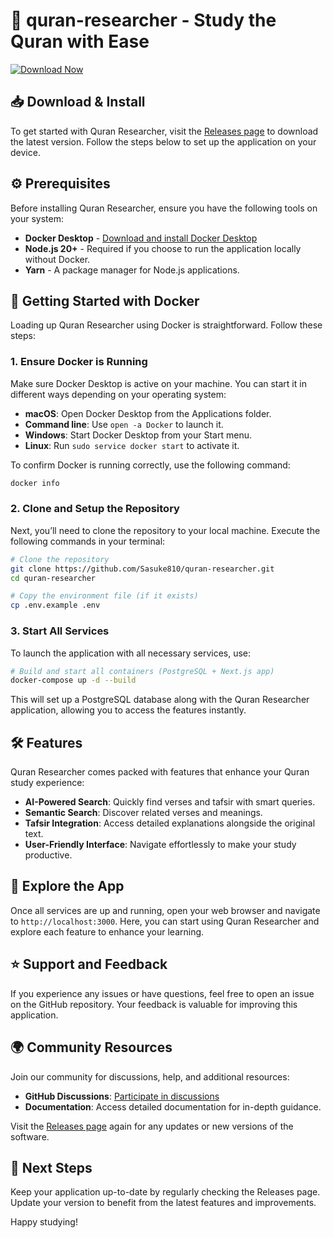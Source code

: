 # 📖 quran-researcher - Study the Quran with Ease

[![Download Now](https://img.shields.io/badge/Download%20Now-%20🌟-blue)](https://github.com/Sasuke810/quran-researcher/releases)

## 📥 Download & Install

To get started with Quran Researcher, visit the [Releases page](https://github.com/Sasuke810/quran-researcher/releases) to download the latest version. Follow the steps below to set up the application on your device.

## ⚙️ Prerequisites

Before installing Quran Researcher, ensure you have the following tools on your system:

- **Docker Desktop** - [Download and install Docker Desktop](https://www.docker.com/products/docker-desktop)
- **Node.js 20+** - Required if you choose to run the application locally without Docker.
- **Yarn** - A package manager for Node.js applications.

## 🚀 Getting Started with Docker

Loading up Quran Researcher using Docker is straightforward. Follow these steps:

### 1. Ensure Docker is Running

Make sure Docker Desktop is active on your machine. You can start it in different ways depending on your operating system:

- **macOS**: Open Docker Desktop from the Applications folder.
- **Command line**: Use `open -a Docker` to launch it.
- **Windows**: Start Docker Desktop from your Start menu.
- **Linux**: Run `sudo service docker start` to activate it.

To confirm Docker is running correctly, use the following command:

```bash
docker info
```

### 2. Clone and Setup the Repository

Next, you’ll need to clone the repository to your local machine. Execute the following commands in your terminal:

```bash
# Clone the repository
git clone https://github.com/Sasuke810/quran-researcher.git
cd quran-researcher

# Copy the environment file (if it exists)
cp .env.example .env
```

### 3. Start All Services

To launch the application with all necessary services, use:

```bash
# Build and start all containers (PostgreSQL + Next.js app)
docker-compose up -d --build
```

This will set up a PostgreSQL database along with the Quran Researcher application, allowing you to access the features instantly.

## 🛠️ Features

Quran Researcher comes packed with features that enhance your Quran study experience:

- **AI-Powered Search**: Quickly find verses and tafsir with smart queries.
- **Semantic Search**: Discover related verses and meanings.
- **Tafsir Integration**: Access detailed explanations alongside the original text.
- **User-Friendly Interface**: Navigate effortlessly to make your study productive.

## 📖 Explore the App

Once all services are up and running, open your web browser and navigate to `http://localhost:3000`. Here, you can start using Quran Researcher and explore each feature to enhance your learning.

## ⭐ Support and Feedback

If you experience any issues or have questions, feel free to open an issue on the GitHub repository. Your feedback is valuable for improving this application.

## 🌍 Community Resources

Join our community for discussions, help, and additional resources:

- **GitHub Discussions**: [Participate in discussions](https://github.com/Sasuke810/quran-researcher/discussions)
- **Documentation**: Access detailed documentation for in-depth guidance. 

Visit the [Releases page](https://github.com/Sasuke810/quran-researcher/releases) again for any updates or new versions of the software.

## 📆 Next Steps

Keep your application up-to-date by regularly checking the Releases page. Update your version to benefit from the latest features and improvements. 

Happy studying!
